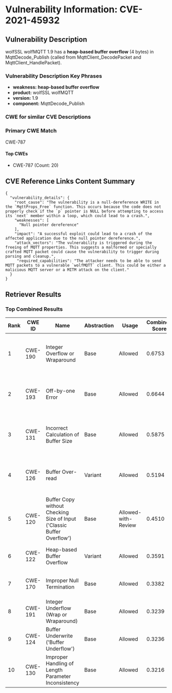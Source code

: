 # Vulnerability Information: CVE-2021-45932

## Vulnerability Description
wolfSSL wolfMQTT 1.9 has a **heap-based buffer overflow** (4 bytes) in MqttDecode_Publish (called from MqttClient_DecodePacket and MqttClient_HandlePacket).

### Vulnerability Description Key Phrases
- **weakness:** **heap-based buffer overflow**
- **product:** wolfSSL wolfMQTT
- **version:** 1.9
- **component:** MqttDecode_Publish

### CWE for similar CVE Descriptions
### Primary CWE Match
CWE-787

#### Top CWEs
- CWE-787 (Count: 20)

## CVE Reference Links Content Summary
```
{
  "vulnerability_details": {
    "root_cause": "The vulnerability is a null-dereference WRITE in the `MqttProps_Free` function. This occurs because the code does not properly check if the `p` pointer is NULL before attempting to access its `next` member within a loop, which could lead to a crash.",
    "weaknesses": [
      "Null pointer dereference"
    ],
    "impact": "A successful exploit could lead to a crash of the affected application due to the null pointer dereference.",
    "attack_vectors": "The vulnerability is triggered during the freeing of MQTT properties. This suggests a malformed or specially crafted MQTT packet could cause the vulnerability to trigger during parsing and cleanup.",
     "required_capabilities": "The attacker needs to be able to send MQTT packets to a vulnerable `wolfMQTT` client. This could be either a malicious MQTT server or a MITM attack on the client."
  }
}
```

## Retriever Results

### Top Combined Results

| Rank | CWE ID | Name | Abstraction | Usage | Combined Score | Retrievers | Individual Scores |
|------|--------|------|-------------|-------|---------------|------------|-------------------|
| 1 | CWE-190 | Integer Overflow or Wraparound | Base | Allowed | 0.6753 | dense, sparse, graph | dense: 0.563, sparse: 0.124, graph: 0.903 |
| 2 | CWE-193 | Off-by-one Error | Base | Allowed | 0.6644 | dense, sparse, graph | dense: 0.544, sparse: 0.111, graph: 0.920 |
| 3 | CWE-131 | Incorrect Calculation of Buffer Size | Base | Allowed | 0.5875 | dense, sparse, graph | dense: 0.517, sparse: 0.110, graph: 0.744 |
| 4 | CWE-126 | Buffer Over-read | Variant | Allowed | 0.5194 | dense, sparse, graph | dense: 0.573, sparse: 0.128, graph: 0.566 |
| 5 | CWE-120 | Buffer Copy without Checking Size of Input ('Classic Buffer Overflow') | Base | Allowed-with-Review | 0.4510 | dense, sparse, graph | dense: 0.505, sparse: 0.098, graph: 0.459 |
| 6 | CWE-122 | Heap-based Buffer Overflow | Variant | Allowed | 0.3591 | dense, sparse | dense: 0.586, sparse: 0.167 |
| 7 | CWE-170 | Improper Null Termination | Base | Allowed | 0.3382 | sparse, graph | sparse: 0.098, graph: 0.789 |
| 8 | CWE-191 | Integer Underflow (Wrap or Wraparound) | Base | Allowed | 0.3239 | dense, sparse | dense: 0.537, sparse: 0.096 |
| 9 | CWE-124 | Buffer Underwrite ('Buffer Underflow') | Base | Allowed | 0.3236 | dense, sparse | dense: 0.533, sparse: 0.100 |
| 10 | CWE-130 | Improper Handling of Length Parameter Inconsistency | Base | Allowed | 0.3216 | dense, sparse | dense: 0.525, sparse: 0.103 |

